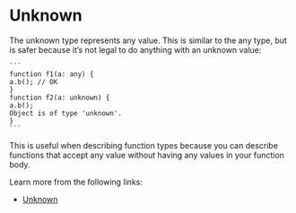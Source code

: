 # Unknown

The unknown type represents any value. This is similar to the any type, but is safer because it’s not legal to do anything with an unknown value:

    ```
    function f1(a: any) {
    a.b(); // OK
    }
    function f2(a: unknown) {
    a.b();
    Object is of type 'unknown'.
    }
    ```

This is useful when describing function types because you can describe functions that accept any value without having any values in your function body.

Learn more from the following links:

- [Unknown](https://www.typescriptlang.org/docs/handbook/2/functions.html#unknown)